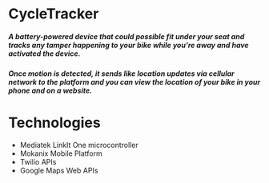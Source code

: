 # CycleTracker
##### A battery-powered device that could possible fit under your seat and tracks any tamper happening to your bike while you're away and have activated the device.
##### Once motion is detected, it sends like location updates via cellular network to the platform and you can view the location of your bike in your phone and on a website.

# Technologies
- Mediatek LinkIt One microcontroller
- Mokanix Mobile Platform
- Twilio APIs
- Google Maps Web APIs

